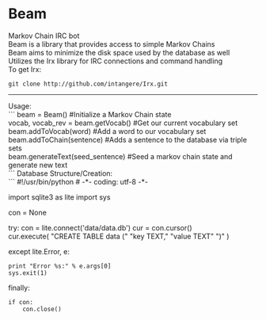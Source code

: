 # Beam
Markov Chain IRC bot<br>
Beam is a library that provides access to simple Markov Chains<br>
Beam aims to minimize the disk space used by the database as well<br>
Utilizes the Irx library for IRC connections and command handling<br>
To get Irx:<br>
```
git clone http://github.com/intangere/Irx.git
```
<hr>
Usage:<br>
```
  beam = Beam() #Initialize a Markov Chain state<br>
  vocab, vocab_rev = beam.getVocab() #Get our current vocabulary set<br>
  beam.addToVocab(word) #Add a word to our vocabulary set<br>
  beam.addToChain(sentence) #Adds a sentence to the database via triple sets<br>
  beam.generateText(seed_sentence) #Seed a markov chain state and generate new text<br>
```
Database Structure/Creation:<br>
```
#!/usr/bin/python
# -*- coding: utf-8 -*-

import sqlite3 as lite
import sys

con = None

try:
	con = lite.connect('data/data.db')
	cur = con.cursor()    
	cur.execute(
		"CREATE TABLE data ("
			"key TEXT,"
			"value TEXT"
		")"
	)       
    
except lite.Error, e:
    
    print "Error %s:" % e.args[0]
    sys.exit(1)
    
finally:
    
    if con:
        con.close()
```
